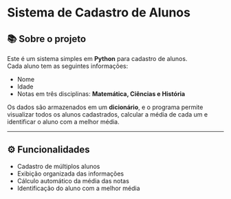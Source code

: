# Sistema de Cadastro de Alunos

## 📚 Sobre o projeto
Este é um sistema simples em **Python** para cadastro de alunos.  
Cada aluno tem as seguintes informações:
- Nome
- Idade
- Notas em três disciplinas: **Matemática, Ciências e História**

Os dados são armazenados em um **dicionário**, e o programa permite visualizar todos os alunos cadastrados, calcular a média de cada um e identificar o aluno com a melhor média.

---

## ⚙️ Funcionalidades
- Cadastro de múltiplos alunos
- Exibição organizada das informações
- Cálculo automático da média das notas
- Identificação do aluno com a melhor média
